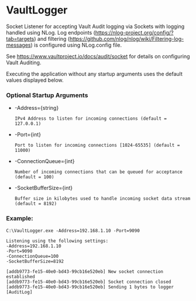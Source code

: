 # VaultLogger
Socket Listener for accepting Vault Audit logging via Sockets with logging handled using NLog.  Log endpoints (https://nlog-project.org/config/?tab=targets) and filtering (https://github.com/nlog/nlog/wiki/Filtering-log-messages) is configured using NLog.config file.

See https://www.vaultproject.io/docs/audit/socket for details on configuring Vault Auditing.

Executing the application without any startup arguments uses the default values displayed below.

### Optional Startup Arguments
  * -Address={string}
  
        IPv4 Address to listen for incoming connections (default = 127.0.0.1)
  * -Port={int}
  
        Port to listen for incoming connections [1024-65535] (default = 11000)
  * -ConnectionQueue={int}
  
        Number of incoming connections that can be queued for acceptance (default = 100)
  * -SocketBufferSize={int}

        Buffer size in kilobytes used to handle incoming socket data stream (default = 8192)

### Example:  
```
C:\VaultLogger.exe -Address=192.168.1.10 -Port=9090

Listening using the following settings:
-Address=192.168.1.10
-Port=9090
-ConnectionQueue=100
-SocketBufferSize=8192

[addb9773-fe15-40e0-bd43-99cb16e520eb] New socket connection established
[addb9773-fe15-40e0-bd43-99cb16e520eb] Socket connection closed
[addb9773-fe15-40e0-bd43-99cb16e520eb] Sending 1 bytes to logger [AuditLog]
```
